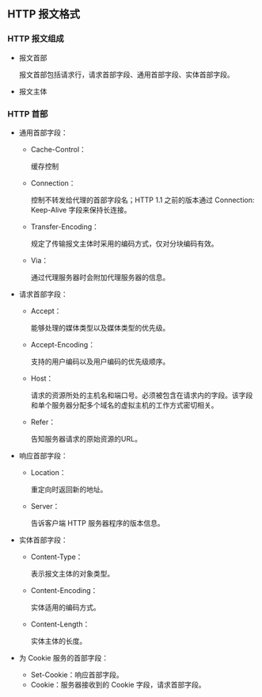## HTTP 报文格式

### HTTP 报文组成

- 报文首部

  报文首部包括请求行，请求首部字段、通用首部字段、实体首部字段。

- 报文主体

### HTTP 首部

- 通用首部字段：

  - Cache-Control：

    缓存控制

  - Connection：

    控制不转发给代理的首部字段名；HTTP 1.1 之前的版本通过 Connection: Keep-Alive 字段来保持长连接。

  - Transfer-Encoding：

    规定了传输报文主体时采用的编码方式，仅对分块编码有效。

  - Via：

    通过代理服务器时会附加代理服务器的信息。

- 请求首部字段：

  - Accept：

    能够处理的媒体类型以及媒体类型的优先级。

  - Accept-Encoding：

    支持的用户编码以及用户编码的优先级顺序。

  - Host：

    请求的资源所处的主机名和端口号。必须被包含在请求内的字段。该字段和单个服务器分配多个域名的虚拟主机的工作方式密切相关。

  - Refer：

    告知服务器请求的原始资源的URL。

- 响应首部字段：

  - Location：

    重定向时返回新的地址。

  - Server：

    告诉客户端 HTTP 服务器程序的版本信息。

- 实体首部字段：
  - Content-Type：

    表示报文主体的对象类型。

  - Content-Encoding：

    实体适用的编码方式。

  - Content-Length：

    实体主体的长度。
  
- 为 Cookie 服务的首部字段：

  - Set-Cookie：响应首部字段。
  - Cookie：服务器接收到的 Cookie 字段，请求首部字段。